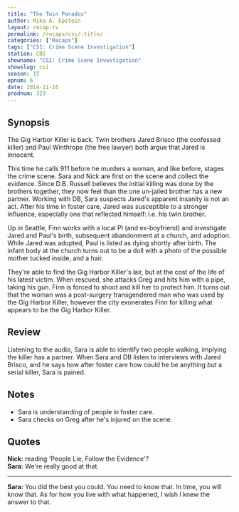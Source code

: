 ```yaml
---
title: "The Twin Paradox"
author: Mika A. Epstein
layout: recap-tv
permalink: /recaps/csi/:title/
categories: ["Recaps"]
tags: ["CSI: Crime Scene Investigation"]
station: CBS
showname: "CSI: Crime Scene Investigation"
showslug: csi
season: 15  
epnum: 6  
date: 2014-11-16
prodnum: 323  
---
```


## Synopsis

The Gig Harbor Killer is back. Twin brothers Jared Brisco (the confessed killer) and Paul Winthrope (the free lawyer) both argue that Jared is innocent.

This time he calls 911 before he murders a woman, and like before, stages the crime scene. Sara and Nick are first on the scene and collect the evidence. Since D.B. Russell believes the initial killing was done by the brothers together, they now feel than the one un-jailed brother has a new partner. Working with DB, Sara suspects Jared's apparent insanity is not an act. After his time in foster care, Jared was susceptible to a stronger influence, especially one that reflected himself: i.e. his twin brother.

Up in Seattle, Finn works with a local PI (and ex-boyfriend) and investigate Jared and Paul's birth, subsequent abandonment at a church, and adoption. While Jared was adopted, Paul is listed as dying shortly after birth. The infant body at the church turns out to be a doll with a photo of the possible mother tucked inside, and a hair.

They're able to find the Gig Harbor Killer's lair, but at the cost of the life of his latest victim. When rescued, she attacks Greg and hits him with a pipe, taking his gun. Finn is forced to shoot and kill her to protect him. It turns out that the woman was a post-surgery transgendered man who was used by the Gig Harbor Killer, however the city exonerates Finn for killing what appears to be the Gig Harbor Killer.

## Review

Listening to the audio, Sara is able to identify two people walking, implying the killer has a partner. When Sara and DB listen to interviews with Jared Brisco, and he says how after foster care how could he be anything _but_ a serial killer, Sara is pained.

## Notes

* Sara is understanding of people in foster care.  
* Sara checks on Greg after he's injured on the scene.

## Quotes

**Nick:** reading 'People Lie, Follow the Evidence'?  
**Sara:** We're really good at that.  

- - -

**Sara:** You did the best you could. You need to know that. In time, you will know that. As for how you live with what happened, I wish I knew the answer to that.
